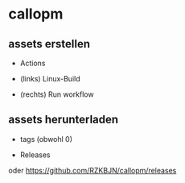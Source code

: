# callopm

## assets erstellen
* Actions 

* (links) Linux-Build

* (rechts) Run workflow

## assets herunterladen
* tags (obwohl 0)

* Releases

oder
https://github.com/RZKBJN/callopm/releases
